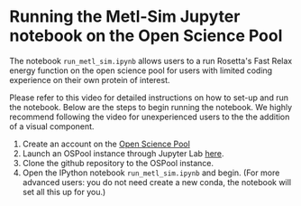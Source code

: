 # Running the Metl-Sim Jupyter notebook on the Open Science Pool 

The notebook `run_metl_sim.ipynb` allows users to a run Rosetta's Fast Relax energy function on the open science pool for users with limited coding experience on their own protein of interest. 

Please refer to this video for detailed instructions on how to set-up and run the notebook. Below are the steps to begin running the notebook. We highly recommend following the video for unexperienced users to the the addition of a visual component. 

1. Create an account on the [Open Science Pool](https://portal.osg-htc.org/application)
2. Launch an OSPool instance through Jupyter Lab [here](https://portal.osg-htc.org/documentation/htc_workloads/submitting_workloads/jupyter/).
3. Clone the github repository to the OSPool instance.
4. Open the IPython notebook `run_metl_sim.ipynb` and begin. (For more advanced users: you do not need create a new conda, the notebook will set all this up for you.)
